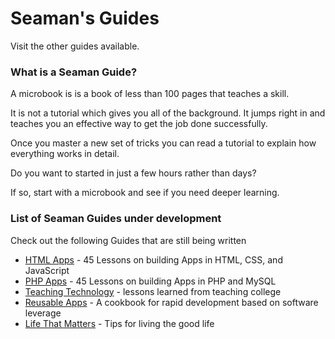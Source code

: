 # Seaman's Guides

Visit the other guides available.

### What is a Seaman Guide?

A microbook is is a book of less than 100 pages that teaches a skill.

It is not a tutorial which gives you all of the background.  It jumps right in and teaches you an effective way to get the job done successfully.



Once you master a new set of tricks you can read a tutorial to explain how everything works in detail.

Do you want to started in just a few hours rather than days?

If so, start with a microbook and see if you need deeper learning.

### List of Seaman Guides under development

Check out the following Guides that are still being written

* [HTML Apps](../HtmlApps/Index.md) - 45 Lessons on building Apps in HTML, CSS, and JavaScript
* [PHP Apps](../PhpApps/Index.md) - 45 Lessons on building Apps in PHP and MySQL
* [Teaching Technology](../Teaching/SUMMARY.md) - lessons learned from teaching college
* [Reusable Apps](../ReusableApps/Index) - A cookbook for rapid development based on software leverage
* [Life That Matters](../Life/Index) - Tips for living the good life

